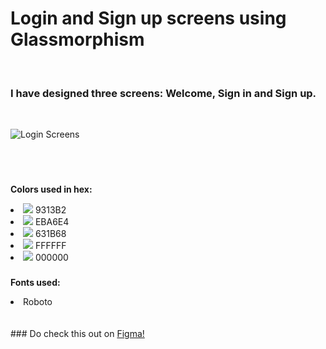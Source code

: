 # Login and Sign up screens using Glassmorphism
<br/>

### I have designed three screens: Welcome, Sign in and Sign up.

<br/>

![Login Screens](https://user-images.githubusercontent.com/56426767/143467593-15d866d4-e825-43f4-b3d5-a52f36ff5c70.png)

<br/><br/>
### <ul>
  <b>Colors used in hex:</b>
  <li><img src="https://via.placeholder.com/15/9313B2/000000?text=+ "> 9313B2</li>
  <li><img src="https://via.placeholder.com/15/EBA6E4/000000?text=+ "> EBA6E4</li>
  <li><img src="https://via.placeholder.com/15/631B68/000000?text=+ "> 631B68</li>
  <li><img src="https://via.placeholder.com/15/FFFFFF/000000?text=+ "> FFFFFF</li>
  <li><img src="https://via.placeholder.com/15/000000/000000?text=+ "> 000000</li></ul>

### <ul>
  <b>Fonts used:</b>
  <li>Roboto</li></ul>
<br/><br/>
### Do check this out on <a href="https://www.figma.com/community/file/1045707503852764986/Login-Screens-using-glassmorphism">Figma!</a>
